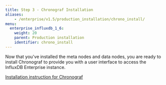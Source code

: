 ```yaml
---
title: Step 3 - Chronograf Installation
aliases:
    - /enterprise/v1.5/production_installation/chrono_install/
menu:
  enterprise_influxdb_1_6:
    weight: 20
    parent: Production installation
    identifier: chrono_install
---
```


Now that you've installed the meta nodes and data nodes, you are ready to install Chronograf
to provide you with a user interface to access the InfluxDB Enterprise instance.

[Installation instruction for Chronograf](/chronograf/latest/introduction/installation/)
